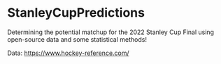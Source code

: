# StanleyCupPredictions

Determining the potential matchup for the 2022 Stanley Cup Final using open-source data and some statistical methods! 

Data: 
https://www.hockey-reference.com/

